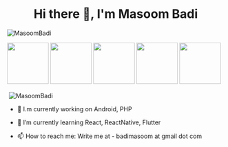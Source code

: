 <h1 align="center">Hi there 👋, I'm Masoom Badi</h1>
<p align="left"> <img src="https://komarev.com/ghpvc/?username=MasoomBadi" alt="MasoomBadi" /> </p>

<link rel="stylesheet" href="https://cdn.jsdelivr.net/gh/devicons/devicon@v2.14.0/devicon.min.css">

<img src="https://cdn.jsdelivr.net/gh/devicons/devicon/icons/android/android-plain-wordmark.svg" width=96, height=96/>
<img src="https://cdn.jsdelivr.net/gh/devicons/devicon/icons/java/java-original.svg" width=96, height=96 />
<img src="https://cdn.jsdelivr.net/gh/devicons/devicon/icons/kotlin/kotlin-original.svg" width=96, height=96/>
<img src="https://cdn.jsdelivr.net/gh/devicons/devicon/icons/php/php-original.svg" width=96, height=96/>
<img src="https://cdn.jsdelivr.net/gh/devicons/devicon/icons/react/react-original.svg" width=96, height=96/>

<p>&nbsp;<img align="center" src="https://github-readme-stats.vercel.app/api?username=MasoomBadi&theme=tokyonight&count_private=true&show_icons=true&include_all_commits=true" alt="MasoomBadi" /></p>
 


- 🔭 I.m currently working on Android, PHP

- 🌱 I’m currently learning React, ReactNative, Flutter

- 📫 How to reach me: Write me at - badimasoom at gmail dot com
